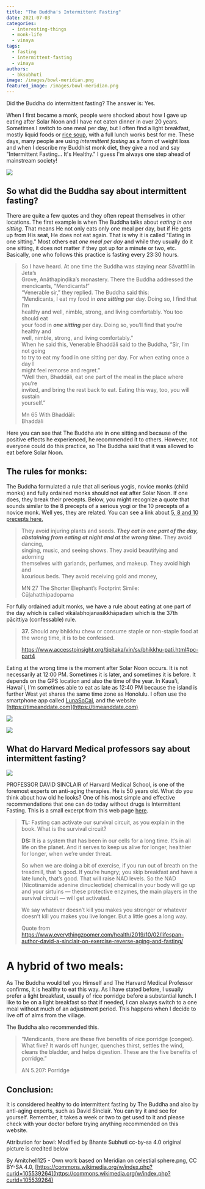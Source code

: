 ```yaml
---
title: "The Buddha's Intermittent Fasting"
date: 2021-07-03
categories: 
  - interesting-things
  - monk-life
  - vinaya
tags: 
  - fasting
  - intermittent-fasting
  - vinaya
authors: 
  - bksubhuti
image: /images/bowl-meridian.png
featured_image: /images/bowl-meridian.png
---
```


Did the Buddha do intermittent fasting? The answer is: Yes.

When I first became a monk, people were shocked about how I gave up eating after Solar Noon and I have not eaten dinner in over 20 years. Sometimes I switch to one meal per day, but I often find a light breakfast, mostly liquid foods or [rice soup](https://americanmonk.org/rice-soup-in-buddhist-culture/), with a full lunch works best for me. These days, many people are using _intermittent fasting_ as a form of weight loss and when I describe my Buddhist monk diet, they give a nod and say "Intermittent Fasting... It's Healthy." I guess I'm always one step ahead of mainstream society!

![](/images/bowl-meridian.png)

## So what did the Buddha say about intermittent fasting?

There are quite a few quotes and they often repeat themselves in other locations. The first example is when The Buddha talks about _eating in_ _one sitting_. That means He not only eats only one meal per day, but if He gets up from His seat, He does not eat again. That is why it is called "Eating in one sitting." Most others eat _one meal per day_ and while they usually do it one sitting, it does not matter if they got up for a minute or two, etc. Basically, one who follows this practice is fasting every 23:30 hours.

> So I have heard. At one time the Buddha was staying near Sāvatthī in Jeta’s  
> Grove, Anāthapiṇḍika’s monastery. There the Buddha addressed the  
> mendicants, “Mendicants!”  
> “Venerable sir,” they replied. The Buddha said this:  
> “Mendicants, I eat my food in _**one sitting**_ per day. Doing so, I find that I’m  
> healthy and well, nimble, strong, and living comfortably. You too should eat  
> your food in _**one sitting**_ per day. Doing so, you’ll find that you’re healthy and  
> well, nimble, strong, and living comfortably.”  
> When he said this, Venerable Bhaddāli said to the Buddha, “Sir, I’m not going  
> to try to eat my food in one sitting per day. For when eating once a day I  
> might feel remorse and regret.”  
> “Well then, Bhaddāli, eat one part of the meal in the place where you’re  
> invited, and bring the rest back to eat. Eating this way, too, you will sustain  
> yourself.”
> 
> Mn 65 With Bhaddāli:  
> Bhaddāli

Here you can see that The Buddha ate in one sitting and because of the positive effects he experienced, he recommended it to others. However, not everyone could do this practice, so The Buddha said that it was allowed to eat before Solar Noon.

## The rules for monks:

The Buddha formulated a rule that all serious yogis, novice monks (child monks) and fully ordained monks should not eat after Solar Noon. If one does, they break their precepts. Below, you might recognize a quote that sounds similar to the 8 precepts of a serious yogi or the 10 precepts of a novice monk. Well yes, they are related. You can see a link about [5, 8 and 10 precepts here.](https://americanmonk.org/5-8-10-precepts/)

> They avoid injuring plants and seeds. _**They eat in one part of the day,  
> abstaining from eating at night and at the wrong time.**_ They avoid dancing,  
> singing, music, and seeing shows. They avoid beautifying and adorning  
> themselves with garlands, perfumes, and makeup. They avoid high and  
> luxurious beds. They avoid receiving gold and money,
> 
> MN 27 The Shorter Elephant’s Footprint Simile:  
> Cūḷahatthipadopama

For fully ordained adult monks, we have a rule about eating at one part of the day which is called vikālabhojanasikkhāpadaṃ which is the 37th pācittiya (confessable) rule.

> **37.** Should any bhikkhu chew or consume staple or non-staple food at the wrong time, it is to be confessed.
> 
> https://www.accesstoinsight.org/tipitaka/vin/sv/bhikkhu-pati.html#pc-part4

Eating at the wrong time is the moment after Solar Noon occurs. It is not necessarily at 12:00 PM. Sometimes it is later, and sometimes it is before. It depends on the GPS location and also the time of the year. In Kaua'i, Hawai'i, I'm sometimes able to eat as late as 12:40 PM because the island is further West yet shares the same time zone as Honolulu. I often use the smartphone app called [LunaSoCal](https://play.google.com/store/apps/details?id=com.vvse.lunasolcal&hl=en&gl=US), and the website [https://timeanddate.com](https://timeanddate.com)

![](/images/lunasocal.png)

![](/images/timeanddate.png)

## What do Harvard Medical professors say about intermittent fasting?

![](/images/david-sinclair.png)

PROFESSOR DAVID SINCLAIR of Harvard Medical School, is one of the foremost experts on anti-aging therapies. He is 50 years old. What do you think about how old he looks? One of his most simple and effective recommendations that one can do today without drugs is Intermittent Fasting. This is a small excerpt from this web page [here](https://www.everythingzoomer.com/health/2019/10/02/lifespan-author-david-a-sinclair-on-exercise-reverse-aging-and-fasting/).

> **TL:** Fasting can activate our survival circuit, as you explain in the book. What is the survival circuit?
> 
> **DS:** It is a system that has been in our cells for a long time. It’s in all life on the planet. And it serves to keep us alive for longer, healthier for longer, when we’re under threat.
> 
> So when we are doing a bit of exercise, if you run out of breath on the treadmill, that ‘s good. If you’re hungry; you skip breakfast and have a late lunch, that’s good. That will raise NAD levels. So the NAD (Nicotinamide adenine dinucleotide) chemical in your body will go up and your sirtuins — these protective enzymes, the main players in the survival circuit — will get activated.
> 
> We say whatever doesn’t kill you makes you stronger or whatever doesn’t kill you makes you live longer. But a little goes a long way.
> 
> Quote from https://www.everythingzoomer.com/health/2019/10/02/lifespan-author-david-a-sinclair-on-exercise-reverse-aging-and-fasting/

# A hybrid of two meals:

As The Buddha would tell you Himself and The Harvard Medical Professor confirms, it is healthy to eat this way. As I have stated before, I usually prefer a light breakfast, usually of rice porridge before a substantial lunch. I like to be on a light breakfast so that if needed, I can always switch to a one meal without much of an adjustment period. This happens when I decide to live off of alms from the village.

The Buddha also recommended this.

> “Mendicants, there are these five benefits of rice porridge (congee). What five? It wards off hunger, quenches thirst, settles the wind, cleans the bladder, and helps digestion. These are the five benefits of porridge.”
> 
> AN 5.207: Porridge

## Conclusion:

It is considered healthy to do intermittent fasting by The Buddha and also by anti-aging experts, such as David Sinclair. You can try it and see for yourself. Remember, it takes a week or two to get used to it and please check with your doctor before trying anything recommended on this website.

Attribution for bowl: Modified by Bhante Subhuti cc-by-sa 4.0 original picture is credited below

By Amitchell125 - Own work based on Meridian on celestial sphere.png, CC BY-SA 4.0, [https://commons.wikimedia.org/w/index.php?curid=105539264](https://commons.wikimedia.org/w/index.php?curid=105539264)